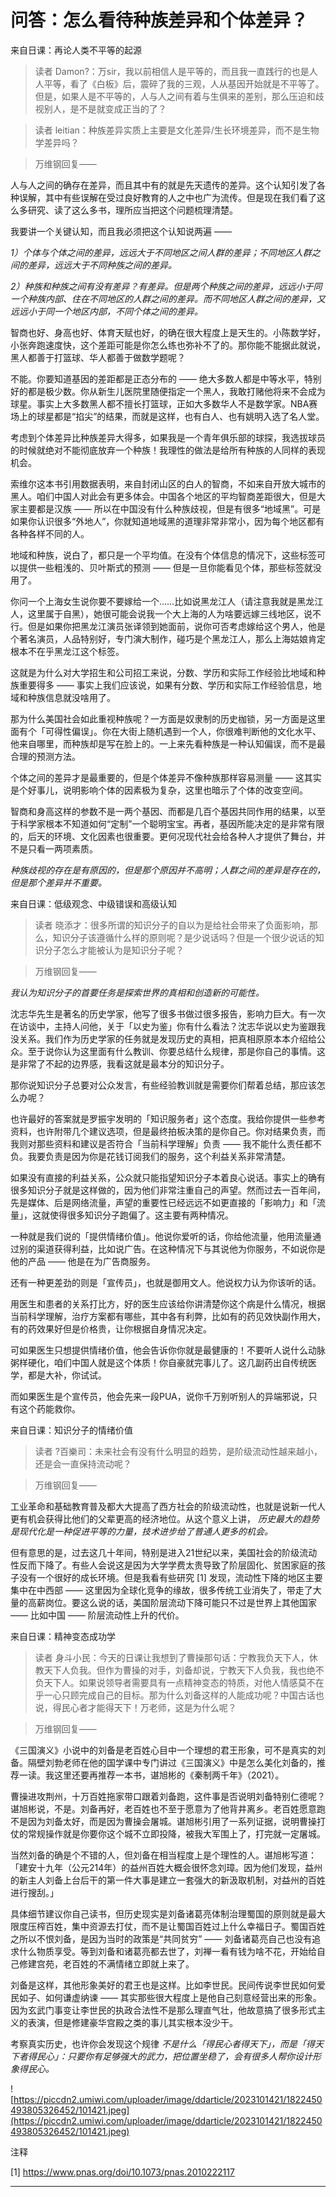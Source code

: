 # 问答：怎么看待种族差异和个体差异？

来自日课：再论人类不平等的起源

> 读者 Damon?：万sir，我以前相信人是平等的，而且我一直践行的也是人人平等，看了《白板》后，震碎了我的三观，人从基因开始就是不平等了。但是，如果人是不平等的，人与人之间有着与生俱来的差别，那么压迫和歧视别人，是不是就变成正当的了？

> 读者 leitian：种族差异实质上主要是文化差异/生长环境差异，而不是生物学差异吗？

> 万维钢回复—— 

人与人之间的确存在差异，而且其中有的就是先天遗传的差异。这个认知引发了各种误解，其中有些误解在受过良好教育的人之中也广为流传。但是现在我们看了这么多研究、读了这么多书，理所应当把这个问题梳理清楚。

我要讲一个关键认知，而且我必须把这个认知说两遍 ——

 *1）个体与个体之间的差异，远远大于不同地区之间人群的差异；不同地区人群之间的差异，远远大于不同种族之间的差异。*

 *2）种族和种族之间有没有差异？有差异。但是两个种族之间的差异，远远小于同一个种族内部、住在不同地区的人群之间的差异。而不同地区人群之间的差异，又远远小于同一个地区内部，不同个体之间的差异。*

智商也好、身高也好、体育天赋也好，的确在很大程度上是天生的。小陈数学好，小张奔跑速度快，这个差距可能是你怎么练也弥补不了的。那你能不能据此就说，黑人都善于打篮球、华人都善于做数学题呢？

不能。你要知道基因的差距都是正态分布的 —— 绝大多数人都是中等水平，特别好的都是极少数。你从新生儿医院里随便指定一个黑人，我敢打赌他将来不会成为球星。事实上大多数黑人都不擅长打篮球，正如大多数华人不是数学家。NBA赛场上的球星都是“掐尖”的结果，而就是这样，也有白人、也有姚明入选了名人堂。

考虑到个体差异比种族差异大得多，如果我是一个青年俱乐部的球探，我选拔球员的时候就绝对不能彻底放弃一个种族！我理性的做法是给所有种族的人同样的表现机会。

索维尔这本书引用数据表明，来自封闭山区的白人的智商，不如来自开放大城市的黑人。咱们中国人对此会有更多体会。中国各个地区的平均智商差距很大，但是大家主要都是汉族 —— 所以在中国没有什么种族歧视，但是有很多“地域黑”。可是如果你认识很多“外地人”，你就知道地域黑的道理非常非常小，因为每个地区都有各种各样不同的人。

地域和种族，说白了，都只是一个平均值。在没有个体信息的情况下，这些标签可以提供一些粗浅的、贝叶斯式的预测 —— 但是一旦你能看见个体，那些标签就没用了。

你问一个上海女生说你要不要嫁给一个……比如说黑龙江人（请注意我就是黑龙江人，这里属于自黑），她很可能会说我一个大上海的人为啥要远嫁三线地区，说不行。但是如果你把黑龙江演员张译领到她面前，说你可否考虑嫁给这个男人，他是个著名演员，人品特别好，专门演大制作，碰巧是个黑龙江人，那么上海姑娘肯定根本不在乎黑龙江这个标签。

这就是为什么对大学招生和公司招工来说，分数、学历和实际工作经验比地域和种族重要得多 —— 事实上我们应该说，如果有分数、学历和实际工作经验信息，地域和种族信息就没啥用了。

那为什么美国社会如此重视种族呢？一方面是奴隶制的历史枷锁，另一方面是这里面有个「可得性偏误」。你在大街上随机遇到一个人，你很难判断他的文化水平、他来自哪里，而种族却是写在脸上的。一上来先看种族是一种认知偏误，而不是最合理的预测方法。

个体之间的差异才是最重要的，但是个体差异不像种族那样容易测量 —— 这其实是个好事儿，说明影响个体的因素极为复杂，这里也暗示了个体的改变空间。

智商和身高这样的参数不是一两个基因、而都是几百个基因共同作用的结果，以至于科学家根本不知道如何“定制”一个聪明宝宝。再者，基因所能决定的是非常有限的，后天的环境、文化因素也很重要。更何况现代社会给各种人才提供了舞台，并不是只看一两项素质。

 *种族歧视的存在是有原因的，但是那个原因并不高明；人群之间的差异是存在的，但是那个差异并不重要。*

来自日课：低级观念、中级错误和高级认知

> 读者 晓添才：很多所谓的知识分子的自以为是给社会带来了负面影响，那么，知识分子该遵循什么样的原则呢？是少说话吗？但是一个很少说话的知识分子怎么才能被认为是知识分子呢？

> 万维钢回复—— 

 *我认为知识分子的首要任务是探索世界的真相和创造新的可能性。*

沈志华先生是著名的历史学家，他写了很多书做过很多报告，影响力巨大。有一次在访谈中，主持人问他，关于「以史为鉴」你有什么看法？沈志华说以史为鉴跟我没关系。我们作为历史学家的任务就是发现历史的真相，把真相原原本本介绍给公众。至于说你认为这里面有什么教训、你要总结什么规律，那是你自己的事情。这是非常了不起的边界感，我看这就是最本分的知识分子。

那你说知识分子总要对公众发言，有些经验教训就是需要你们帮着总结，那应该怎么办呢？

也许最好的答案就是罗振宇发明的「知识服务者」这个态度。我给你提供一些参考资料，也许附带几个建议选项，但是最终拍板决策的是你自己。你对结果负责，而我则对那些资料和建议是否符合「当前科学理解」负责 —— 我不能什么责任都不负。我要负责是因为你是花钱订阅我们的服务，这个利益关系非常清楚。

如果没有直接的利益关系，公众就只能指望知识分子本着良心说话。事实上的确有很多知识分子就是这样做的，因为他们非常注重自己的声望。然而过去一百年间，先是媒体、后是网络流量，声望的重要性已经远远不如更直接的「影响力」和「流量」，这就使得很多知识分子跑偏了。这主要有两种情况。

一种就是我们说的「提供情绪价值」。他说你爱听的话，你给他流量，他用流量通过别的渠道获得利益，比如说广告。在这种情况下与其说他为你服务，不如说你是他的产品 —— 他是在为广告商服务。

还有一种更差劲的则是「宣传员」，也就是御用文人。他说权力认为你该听的话。

用医生和患者的关系打比方，好的医生应该给你讲清楚你这个病是什么情况，根据当前科学理解，治疗方案都有哪些，其中各有利弊，比如有的药见效快副作用大，有的药效果好但是价格贵，让你根据自身情况决定。

可如果医生只想提供情绪价值，他会告诉你你就是最健康的！不要听人说什么动脉粥样硬化，咱们中国人就是这个体质！你自豪就完事儿了。这几副药出自传统医学，都是大补，你试试。

而如果医生是个宣传员，他会先来一段PUA，说你千万别听别人的异端邪说，只有这个药能救你。

来自日课：知识分子的情绪价值

> 读者 ?百樂司：未来社会有没有什么明显的趋势，是阶级流动性越来越小，还是会一直保持流动呢？

> 万维钢回复—— 

工业革命和基础教育普及都大大提高了西方社会的阶级流动性，也就是说新一代人更有机会获得比他们的父辈更高的经济地位。从这个意义上讲， *历史最大的趋势是现代化是一种促进平等的力量，技术进步给了普通人更多的机会。*

但有意思的是，过去这几十年间，特别是进入21世纪以来，美国社会的阶级流动性反而下降了。有些人会说这是因为大学学费太贵导致了阶层固化、贫困家庭的孩子没有一个很好的成长环境。但是我看有些研究 [1] 发现，流动性下降的地区主要集中在中西部 —— 这里因为全球化竞争的缘故，很多传统工业消失了，带走了大量的高薪岗位。要这么说的话，美国阶层流动下降可能只不过是世界上其他国家 —— 比如中国 —— 阶层流动性上升的代价。

来自日课：精神变态成功学

> 读者 身斗小民：今天的日课让我想到了曹操那句话：宁教我负天下人，休教天下人负我。但作为曹操的对手，刘备却说，宁教天下人负我，我也绝不负天下人。如果说领导者需要具有一点精神变态的特质，对他人情感莫不在乎一心只顾完成自己的目标。那为什么刘备这样的人能成功呢？中国古话也说，得民心者才能得天下！万老师，这是为什么呢？

> 万维钢回复—— 

《三国演义》小说中的刘备是老百姓心目中一个理想的君王形象，可不是真实的刘备。隔壁刘勃老师在他的国学课中专门讲过《三国演义》中是怎么美化刘备的，推荐一读。我这里还要再推荐一本书，谌旭彬的《秦制两千年》（2021）。

曹操进攻荆州，十万百姓拖家带口跟着刘备跑，这件事是否说明刘备特别仁德呢？谌旭彬说，不是。刘备再好，老百姓也不至于愿意为了他背井离乡。老百姓愿意跑不是因为刘备太好，而是因为曹操会屠城。谌旭彬引用了一系列证据，说明曹操打仗的常规操作就是你要你这个城不立即投降，被我大军围上了，打完就一定屠城。

当然刘备的确是个不错的人，但刘备在相当程度上是个理性的人。谌旭彬写道：「建安十九年（公元214年）的益州百姓大概会很怀念刘璋。因为他们发现，益州的新主人刘备上台后干的第一件大事是建立一套强大的新汲取机制，对益州的百姓进行搜刮。」

具体细节建议你自己读书，但历史现实是刘备诸葛亮体制治理蜀国的原则就是最大限度压榨百姓，集中资源去打仗，而不是让蜀国百姓过上什么幸福日子。蜀国百姓之所以不恨刘备，是因为当时的政策是“共同贫穷” —— 刘备诸葛亮自己也没有追求什么物质享受。等到刘备和诸葛亮都去世了，刘禅一看有钱为啥不花，开始给自己修建宫苑，老百姓的不满情绪立即就上来了。

刘备是这样，其他形象美好的君王也是这样。比如李世民。民间传说李世民如何爱民如子、如何谦虚纳谏 —— 其实那些很大程度上是他自己刻意经营出来的形象。因为玄武门事变让李世民的执政合法性不是那么理直气壮，他故意搞了很多形式主义的表演，但是修建豪华宫殿之类的事儿其实根本没少干。

考察真实历史，也许你会发现这个规律 *不是什么「得民心者得天下」，而是「得天下者得民心」：只要你有足够强大的武力，把位置坐稳了，会有很多人帮你设计形象得民心。*

![https://piccdn2.umiwi.com/uploader/image/ddarticle/2023101421/1822450493805326452/101421.jpeg](https://piccdn2.umiwi.com/uploader/image/ddarticle/2023101421/1822450493805326452/101421.jpeg)

注释

[1] https://www.pnas.org/doi/10.1073/pnas.2010222117

---
